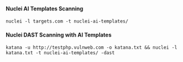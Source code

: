 #### Nuclei AI Templates Scanning
```
nuclei -l targets.com -t nuclei-ai-templates/
```
#### Nuclei DAST Scanning with AI Templates
```
katana -u http://testphp.vulnweb.com -o katana.txt && nuclei -l katana.txt -t nuclei-ai-templates/ -dast
```
